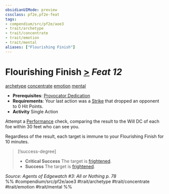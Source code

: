 ```yaml
---
obsidianUIMode: preview
cssclass: pf2e,pf2e-feat
tags:
- compendium/src/pf2e/aoe3
- trait/archetype
- trait/concentrate
- trait/emotion
- trait/mental
aliases: ["Flourishing Finish"]
---
```

# Flourishing Finish  [>](chapter-9-playing-the-game.md#Actions "Single Action") *Feat 12*  
[archetype](archetype.md "Archetype Feat Trait")  [concentrate](concentrate.md "Concentrate Action & Ability Trait")  [emotion](emotion.md "Emotion Effect Trait")  [mental](mental.md "Mental Effect Trait")  

- **Prerequisites**: [Provocator Dedication](provocator-dedication-aoe3.md)
- **Requirements**: Your last action was a [Strike](strike.md) that dropped an opponent to 0 Hit Points.
- **Activity** Single Action

Attempt a [Performance](skills.md#Performance) check, comparing the result to the Will DC of each foe within 30 feet who can see you.

Regardless of the result, each target is immune to your Flourishing Finish for 10 minutes.

> [!success-degree] 
> - **Critical Success** The target is [frightened](conditions.md#Frightened).
> - **Success** The target is [frightened](conditions.md#Frightened).

*Source: Agents of Edgewatch #3: All or Nothing p. 78*  
%% #compendium/src/pf2e/aoe3 #trait/archetype #trait/concentrate #trait/emotion #trait/mental %%